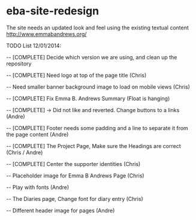 eba-site-redesign
=================

The site needs an updated look and feel using the existing textual content http://www.emmabandrews.org/

TODO List 12/01/2014:

-- [COMPLETE] Decide which version we are using, and clean up the repository

-- [COMPLETE] Need logo at top of the page title (Chris)

-- Need smaller banner background image to load on mobile views (Chris)

-- [COMPLETE] Fix Emma B. Andrews Summary (Float is hanging)

-- [COMPLETE] -> Did not like and reverted. Change buttons to a links (Andre)

-- [COMPLETE] Footer needs some padding and a line to separate it from the page content (Andre)

-- [COMPLETE] The Project Page, Make sure the Headings are correct (Chris / Andre)

-- [COMPLETE] Center the supporter identities (Chris)

-- Placeholder image for Emma B Andrews Page (Chris)

-- Play with fonts (Andre)

-- The Diaries page, Change font for diary entry (Chris)

-- Different header image for pages (Andre)
